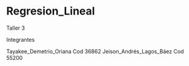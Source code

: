 # Regresion_Lineal
Taller 3

Integrantes

Tayakee_Demetrio_Oriana Cod 36862
Jeison_Andrés_Lagos_Báez Cod 55200

